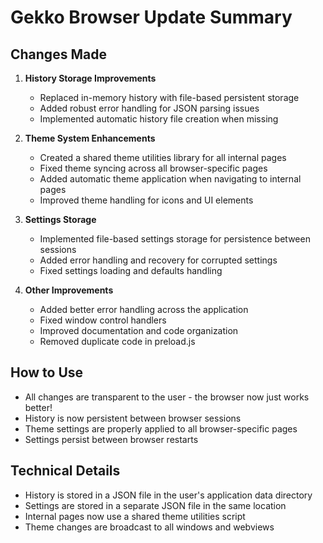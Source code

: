 # Gekko Browser Update Summary

## Changes Made

1. **History Storage Improvements**
   - Replaced in-memory history with file-based persistent storage
   - Added robust error handling for JSON parsing issues
   - Implemented automatic history file creation when missing

2. **Theme System Enhancements**
   - Created a shared theme utilities library for all internal pages
   - Fixed theme syncing across all browser-specific pages
   - Added automatic theme application when navigating to internal pages
   - Improved theme handling for icons and UI elements

3. **Settings Storage**
   - Implemented file-based settings storage for persistence between sessions
   - Added error handling and recovery for corrupted settings
   - Fixed settings loading and defaults handling

4. **Other Improvements**
   - Added better error handling across the application
   - Fixed window control handlers
   - Improved documentation and code organization
   - Removed duplicate code in preload.js

## How to Use

- All changes are transparent to the user - the browser now just works better!
- History is now persistent between browser sessions
- Theme settings are properly applied to all browser-specific pages
- Settings persist between browser restarts

## Technical Details

- History is stored in a JSON file in the user's application data directory
- Settings are stored in a separate JSON file in the same location
- Internal pages now use a shared theme utilities script
- Theme changes are broadcast to all windows and webviews
